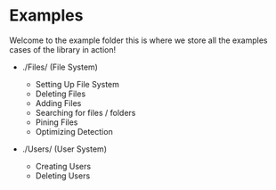# Examples
Welcome to the example folder this is where we store all the examples cases of the library in action!

* ./Files/ (File System)
  *  Setting Up File System
  *  Deleting Files
  *  Adding Files
  *  Searching for files / folders 
  *  Pining Files
  *  Optimizing Detection

* ./Users/ (User System) 
  * Creating Users
  * Deleting Users